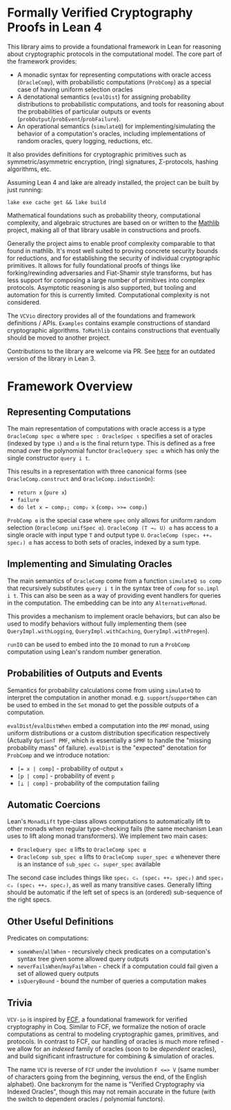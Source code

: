 # Formally Verified Cryptography Proofs in Lean 4

This library aims to provide a foundational framework in Lean for reasoning about cryptographic protocols in the computational model. The core part of the framework provides:

* A monadic syntax for representing computations with oracle access (`OracleComp`), with probabilistic computations (`ProbComp`) as a special case of having uniform selection oracles
* A denotational semantics (`evalDist`) for assigning probability distributions to probabilistic computations, and tools for reasoning about the probabilities of particular outputs or events (`probOutput`/`probEvent`/`probFailure`).
* An operational semantics (`simulateQ`) for implementing/simulating the behavior of a computation's oracles, including implementations of random oracles, query logging, reductions, etc.

It also provides definitions for cryptographic primitives such as symmetric/asymmetric encryption, (ring) signatures, $\Sigma$-protocols, hashing algorithms, etc. 

Assuming Lean 4 and lake are already installed, the project can be built by just running:

```
lake exe cache get && lake build
```

Mathematical foundations such as probability theory, computational complexity, and algebraic structures are based on or written to the [Mathlib](https://github.com/leanprover-community/mathlib4) project, making all of that library usable in constructions and proofs.

Generally the project aims to enable proof complexity comparable to that found in mathlib.
It's most well suited to proving concrete security bounds for reductions, and for establishing the security of individual cryptographic primitives.
It allows for fully foundational proofs of things like forking/rewinding adversaries and Fiat-Shamir style transforms, but has less support for composing a large number of primitives into complex protocols.
Asymptotic reasoning is also supported, but tooling and automation for this is currently limited.
Computational complexity is not considered.

The `VCVio` directory provides all of the foundations and framework definitions / APIs. 
`Examples` contains example constructions of standard cryptographic algorithms. 
`ToMathlib` contains constructions that eventually should be moved to another project.

Contributions to the library are welcome via PR.
See [here](https://github.com/dtumad/lean-crypto-formalization) for an outdated version of the library in Lean 3.

# Framework Overview

## Representing Computations

The main representation of computations with oracle access is a type `OracleComp spec α` where `spec : OracleSpec ι` specifies a set of oracles (indexed by type `ι`) and `α` is the final return type.
This is defined as a free monad over the polynomial functor `OracleQuery spec α` which has only the single constructor `query i t`.

This results in a representation with three canonical forms (see `OracleComp.construct` and `OracleComp.inductionOn`):

* `return x` (`pure x`)
* `failure`
* `do let x ← comp₁; comp₂ x` (`comp₁ >>= comp₂`)

`ProbComp α` is the special case where `spec` only allows for uniform random selection (`OracleComp unifSpec α`).
`OracleComp (T →ₒ U) α` has access to a single oracle with input type `T` and output type `U`.
`OracleComp (spec₁ ++ₒ spec₂) α` has access to both sets of oracles, indexed by a sum type.

## Implementing and Simulating Oracles

The main semantics of `OracleComp` come from a function `simulateQ so comp` that recursively substitutes `query i t` in the syntax tree of `comp` for `so.impl i t`.
This can also be seen as a way of providing event handlers for queries in the computation.
The embedding can be into any `AlternativeMonad`.

This provides a mechanism to implement oracle behaviors, but can also be used to modify behaviors without fully implementing them (see `QueryImpl.withLogging`, `QueryImpl.withCaching`, `QueryImpl.withPregen`).

`runIO` can be used to embed into the `IO` monad to run a `ProbComp` computation using Lean's random number generation.

## Probabilities of Outputs and Events

Semantics for probability calculations come from using `simulateQ` to interpret the computation in another monad.
e.g. `support`/`supportWhen` can be used to embed in the `Set` monad to get the possible outputs of a computation.

`evalDist`/`evalDistWhen` embed a computation into the `PMF` monad, using uniform distributions or a custom distribution specification respectively (Actually `OptionT PMF`, which is essentially a `SPMF` to handle the "missing probability mass" of failure).
`evalDist` is the "expected" denotation for `ProbComp` and we introduce notation:

* `[= x | comp]` - probability of output `x`
* `[p | comp]` - probability of event `p`
* `[⊥ | comp]` - probability of the computation failing

## Automatic Coercions

Lean's `MonadLift` type-class allows computations to automatically lift to other monads when regular type-checking fails (the same mechanism Lean uses to lift along monad transformers).
We implement two main cases:

* `OracleQuery spec α` lifts to `OracleComp spec α`
* `OracleComp sub_spec α` lifts to `OracleComp super_spec α` whenever there is an instance of `sub_spec ⊂ₒ super_spec` available

The second case includes things like `spec₁ ⊂ₒ (spec₁ ++ₒ spec₂)` and `spec₂ ⊂ₒ (spec₁ ++ₒ spec₂)`, as well as many transitive cases. Generally lifting should be automatic if the left set of specs is an (ordered) sub-sequence of the right specs.

## Other Useful Definitions

Predicates on computations:

* `someWhen`/`allWhen` - recursively check predicates on a computation's syntax tree given some allowed query outputs
* `neverFailsWhen`/`mayFailWhen` - check if a computation could fail given a set of allowed query outputs
* `isQueryBound` - bound the number of queries a computation makes

## Trivia

`VCV-io` is inspired by [FCF](https://github.com/adampetcher/fcf), a foundational framework for verified cryptography in Coq. Similar to FCF, we formalize the notion of oracle computations as central to modeling cryptographic games, primitives, and protocols. In contrast to FCF, our handling of oracles is much more refined - we allow for an *indexed* family of oracles (soon to be *dependent* oracles), and build significant infrastructure for combining & simulation of oracles.

The name `VCV` is reverse of `FCF` under the involution `F <=> V` (same number of characters going from the beginning, versus the end, of the English alphabet). One backronym for the name is "Verified Cryptography via Indexed Oracles", though this may not remain accurate in the future (with the switch to dependent oracles / polynomial functors).
